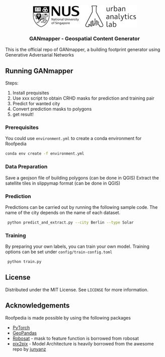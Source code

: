 <p align="center">
  <a href="https://ual.sg/">
    <img src="images/logo.jpg" alt="Logo">
  </a>
  <h3 align="center">GANmapper - Geospatial Content Generator</h3>
</p>

This is the official repo of GANmapper, a building footprint generator using Generative Adversarial Networks

## Running GANmapper 
Steps:
1. Install prequisites
2. Use xxx script to obtain CRHD masks for prediction and training pair
4. Predict for wanted city
3. Convert prediction masks to polygons
4. get result!
### Prerequisites

You could use `environment.yml` to create a conda environment for Roofpedia

  ```sh
  conda env create -f environment.yml
  ```

### Data Preparation
Save a geojson file of building polygons (can be done in QGIS)
Extract the satellite tiles in slippymap format (can be done in QGIS)
### Prediction
Predictions can be carried out by running the following sample code. The name of the city depends on the name of each dataset.

 ```sh
  python predict_and_extract.py --city Berlin --type Solar
  ```
### Training
By preparing your own labels, you can train your own model. Training options can be set under `config/train-config.toml`

 ```sh
  python train.py
  ```
<!-- LICENSE -->
## License

Distributed under the MIT License. See `LICENSE` for more information.

<!-- CONTACT -->

<!-- ## Contact

Your Name - [@your_twitter](https://twitter.com/your_username) - email@example.com

Project Link: [https://github.com/your_username/repo_name](https://github.com/your_username/repo_name) -->



<!-- ACKNOWLEDGEMENTS -->
## Acknowledgements

Roofpedia is made possible by using the following packages

* [PyTorch](https://pytorch.org/)
* [GeoPandas](https://geopandas.org/)
* [Robosat](https://github.com/mapbox/robosat) - 
 mask to feature function is borrowed from robosat
* [pix2pix](https://github.com/junyanz/pytorch-CycleGAN-and-pix2pix) - 
Model Architecture is heavily borrowed from the awesome repo by [junyanz](https://github.com/junyanz)